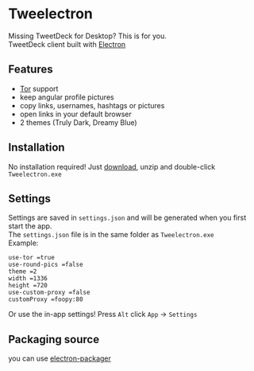 # Tweelectron
Missing TweetDeck for Desktop? This is for you.<br>
TweetDeck client built with [Electron](https://electron.atom.io/)

## Features
- [Tor](https://www.torproject.org/) support
- keep angular profile pictures
- copy links, usernames, hashtags or pictures
- open links in your default browser
- 2 themes (Truly Dark, Dreamy Blue)

## Installation
No installation required! Just [download](https://github.com/Plastikmensch/Tweelectron/releases), unzip and double-click `Tweelectron.exe`

## Settings
Settings are saved in `settings.json` and will be generated when you first start the app.<br>
The `settings.json` file is in the same folder as `Tweelectron.exe`<br>
Example:
```
use-tor =true
use-round-pics =false
theme =2
width =1336
height =720
use-custom-proxy =false
customProxy =foopy:80
```
Or use the in-app settings! Press `Alt` click `App` -> `Settings`
## Packaging source
you can use [electron-packager](https://github.com/electron-userland/electron-packager)
